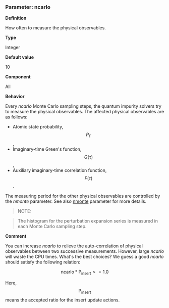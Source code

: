 ### Parameter: ncarlo

**Definition**

How often to measure the physical observables.

**Type**

Integer

**Default value**

10

**Component**

All

**Behavior**

Every *ncarlo* Monte Carlo sampling steps, the quantum impurity solvers try to measure the physical observables. The affected physical observables are as follows:

* Atomic state probability, $$P_{\Gamma}$$,
* Imaginary-time Green's function, $$G(\tau)$$,
* Auxiliary imaginary-time correlation function, $$F(\tau)$$.

The measuring period for the other physical observables are controlled by the *nmonte* parameter. See also [nmonte](p_nmonte.md) parameter for more details.

> NOTE:

> The histogram for the perturbation expansion series is measured in each Monte Carlo sampling step.

**Comment**

You can increase *ncarlo* to relieve the auto-correlation of physical observables between two successive measurements. However, large *ncarlo* will waste the CPU times. What's the best choices? We guess a good *ncarlo* should satisfy the following relation:

$$
\text{ncarlo} * \text{P}_{\text{insert}} >= 1.0
$$

Here, $$\text{P}_{\text{insert}}$$ means the accepted ratio for the insert update actions.